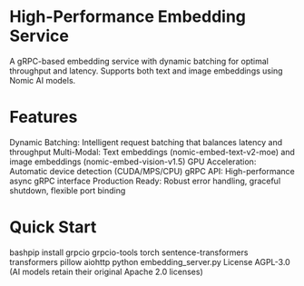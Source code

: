# High-Performance Embedding Service
A gRPC-based embedding service with dynamic batching for optimal throughput and latency. Supports both text and image embeddings using Nomic AI models.

# Features
Dynamic Batching: Intelligent request batching that balances latency and throughput
Multi-Modal: Text embeddings (nomic-embed-text-v2-moe) and image embeddings (nomic-embed-vision-v1.5)
GPU Acceleration: Automatic device detection (CUDA/MPS/CPU)
gRPC API: High-performance async gRPC interface
Production Ready: Robust error handling, graceful shutdown, flexible port binding

# Quick Start
bashpip install grpcio grpcio-tools torch sentence-transformers transformers pillow aiohttp
python embedding_server.py
License
AGPL-3.0 (AI models retain their original Apache 2.0 licenses)
